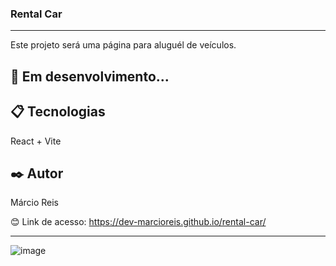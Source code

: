 ### Rental Car

---

Este projeto será uma página para aluguél de veículos.

## 🚀 Em desenvolvimento...

## 📋 Tecnologias
React + Vite

## ✒️ Autor
Márcio Reis

😊 Link de acesso: https://dev-marcioreis.github.io/rental-car/

---
![image](https://github.com/dev-marcioreis/rental-car/assets/122680054/c0e93f48-80a3-4c73-a124-a4704e17636e)


